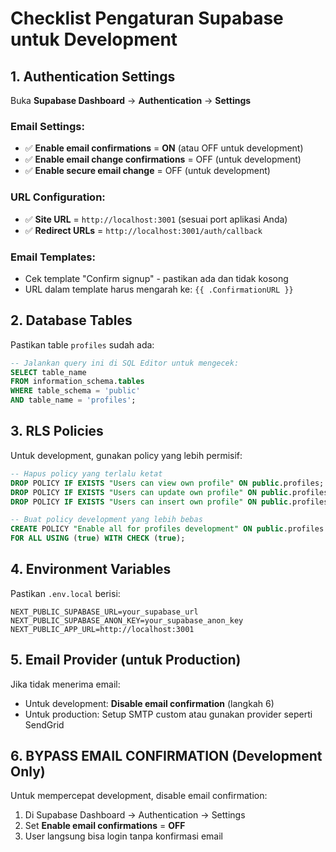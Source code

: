 # Checklist Pengaturan Supabase untuk Development

## 1. Authentication Settings
Buka **Supabase Dashboard** → **Authentication** → **Settings**

### Email Settings:
- ✅ **Enable email confirmations** = **ON** (atau OFF untuk development)
- ✅ **Enable email change confirmations** = OFF (untuk development)
- ✅ **Enable secure email change** = OFF (untuk development)

### URL Configuration:
- ✅ **Site URL** = `http://localhost:3001` (sesuai port aplikasi Anda)
- ✅ **Redirect URLs** = `http://localhost:3001/auth/callback`

### Email Templates:
- Cek template "Confirm signup" - pastikan ada dan tidak kosong
- URL dalam template harus mengarah ke: `{{ .ConfirmationURL }}`

## 2. Database Tables
Pastikan table `profiles` sudah ada:

```sql
-- Jalankan query ini di SQL Editor untuk mengecek:
SELECT table_name 
FROM information_schema.tables 
WHERE table_schema = 'public' 
AND table_name = 'profiles';
```

## 3. RLS Policies
Untuk development, gunakan policy yang lebih permisif:

```sql
-- Hapus policy yang terlalu ketat
DROP POLICY IF EXISTS "Users can view own profile" ON public.profiles;
DROP POLICY IF EXISTS "Users can update own profile" ON public.profiles;
DROP POLICY IF EXISTS "Users can insert own profile" ON public.profiles;

-- Buat policy development yang lebih bebas
CREATE POLICY "Enable all for profiles development" ON public.profiles
FOR ALL USING (true) WITH CHECK (true);
```

## 4. Environment Variables
Pastikan `.env.local` berisi:
```
NEXT_PUBLIC_SUPABASE_URL=your_supabase_url
NEXT_PUBLIC_SUPABASE_ANON_KEY=your_supabase_anon_key
NEXT_PUBLIC_APP_URL=http://localhost:3001
```

## 5. Email Provider (untuk Production)
Jika tidak menerima email:
- Untuk development: **Disable email confirmation** (langkah 6)
- Untuk production: Setup SMTP custom atau gunakan provider seperti SendGrid

## 6. BYPASS EMAIL CONFIRMATION (Development Only)
Untuk mempercepat development, disable email confirmation:

1. Di Supabase Dashboard → Authentication → Settings
2. Set **Enable email confirmations** = **OFF**
3. User langsung bisa login tanpa konfirmasi email

